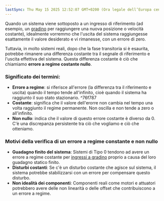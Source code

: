 ```yaml
---
lastSync: Thu May 15 2025 12:52:07 GMT+0200 (Ora legale dell’Europa centrale)
---
```

Quando un sistema viene sottoposto a un ingresso di riferimento (ad esempio, un [gradino](Ingresso%20a%20gradino%20(Step%20input).md) per raggiungere una nuova posizione o velocità costante), idealmente vorremmo che l'uscita del sistema raggiungesse esattamente il valore desiderato e vi rimanesse, con un errore di zero.

Tuttavia, in molto sistemi reali, dopo che la fase transitoria si è esaurita, potrebbe rimanere una differenza costante tra il segnale di riferimento e l'uscita effettiva del sistema.
Questa differenza costante è ciò che chiamiamo **errore a regime costante nullo**.

### Significato dei termini:
- **Errore a regime**: si riferisce all'errore (la differenza tra il riferimento e uscita) quando il tempo tende all'infinito, cioè quando il sistema ha raggiunto il suo stato stazionario. ^76f787
- **Costante**: significa che il valore dell'erorre non cambia nel tempo una volta raggiunto il regime permanente. Non oscilla e non tende a zero o all'infinito.
- **Non nullo**: indica che il valore di questo errore costante è diverso da 0. C'è una discrepanza persistente tra ciò che vogliamo e ciò che otteniamo.

### Motivi della verifica di un errore a regime constante e non nullo
- **Guadagno finito del sistema**: Sistemi di Tipo 0 tendono ad avere un errore a regime costante per [ingressi a gradino](Ingresso%20a%20gradino%20(Step%20input).md) proprio a causa del loro guadagno statico finito.
- **Disturbi costanti**: Se c'è un disturbo costante che agisce sul sistema, il sistema potrebbe stabilizzarsi con un errore per compensare questo disturbo.
- **Non idealità dei componenti**: Componenti reali come motori e attuatori potrebbero avere delle non linearità o delle offset che contribuiscono a un errore a regime.